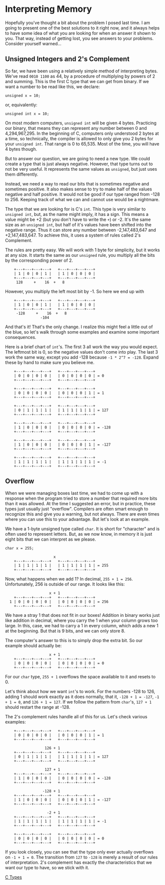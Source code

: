 # Interpreting Memory

Hopefully you've thought a bit about the problem I posed last time. I am going
to present one of the best solutions to it right now, and it always helps to
have some idea of what you are looking for when an answer it shown to you. That
way, instead of getting lost, you see answers to your problems. Consider
yourself warned...

## Unsigned Integers and 2's Complement

So far, we have been using a relatively simple method of interpreting bytes.
We've read `0010 1100` as 44, by a procedure of multiplying by powers of 2 and
summing. This is the first C type that we can get from binary. If we want a
number to be read like this, we declare:

```
unsigned x = 10;
```

or, equivalently:

```
unsigned int x = 10;
```

On most modern computers, `unsigned int` will be given 4 bytes. Practicing our
binary, that means they can represent any number between 0 and 4,294,967,295.
In the beginning of C, computers only understood 2 bytes at a time, so
technically, the compiler is allowed to only give you 2 bytes for your `unsigned
int`. That range is 0 to 65,535. Most of the time, you will have 4 bytes though.

But to answer our question, we are going to need a new type. We could create a
type that is just always negative. However, that type turns out to not be very
useful. It represents the same values as `unsigned`, but just uses them
differently.

Instead, we need a way to read our bits that is sometimes negative and sometimes
positive. It also makes sense to try to make half of the values negative and
half positive. It would not be good if our type ranged from -128 to 256. Keeping
track of what we can and cannot use would be a nightmare.

The type that we are looking for is C's `int`. This type is very similar to
`unsigned int`, but, as the name might imply, it has a sign. This means a value
might be +2 (but you don't have to write the `+`) or -2. It's the same size as
an `unsigned int`, but half of it's values have been shifted into the negative
range. Thus it can store any number between -2,147,483,647 and +2,147,483,647.
To achieve this, it uses a system of rules called 2's Complement.

The rules are pretty easy. We will work with 1 byte for simplicity, but it works
at any size. It starts the same as our `unsigned` rule, you multiply all the
bits by the corresponding power of 2.


```
    +---+---+---+---+   +---+---+---+---+
    | 1 | 0 | 0 | 1 |   | 1 | 0 | 0 | 0 |
    +---+---+---+---+   +---+---+---+---+
     128     +    16  +   8
```

However, you multiply the left most bit by -1. So here we end up with

```
    +---+---+---+---+   +---+---+---+---+
    | 1 | 0 | 0 | 1 |   | 1 | 0 | 0 | 0 |
    +---+---+---+---+   +---+---+---+---+
     -128     +    16  +   8
                -104
```

And that's it! That's the only change. I realize this might feel a little out of
the blue, so let's walk through some examples and examine some important
consequences.

Here is a brief chart of `int`'s. The first 3 all work the way you would expect.
The leftmost bit is 0, so the negative values don't come into play. The last 3
work the same way, except you add -128 because `-1 * 2^7 = -128`. Expand these
by hand to make sure you believe me.

```
    +---+---+---+---+   +---+---+---+---+
    | 0 | 0 | 0 | 0 |   | 0 | 0 | 0 | 0 | = 0
    +---+---+---+---+   +---+---+---+---+
```

```
    +---+---+---+---+   +---+---+---+---+
    | 0 | 0 | 0 | 0 |   | 0 | 0 | 0 | 1 | = 1
    +---+---+---+---+   +---+---+---+---+
```

```
    +---+---+---+---+   +---+---+---+---+
    | 0 | 1 | 1 | 1 |   | 1 | 1 | 1 | 1 | = 127
    +---+---+---+---+   +---+---+---+---+
```

```
    +---+---+---+---+   +---+---+---+---+
    | 1 | 0 | 0 | 0 |   | 0 | 0 | 0 | 0 | = -128
    +---+---+---+---+   +---+---+---+---+
```

```
    +---+---+---+---+   +---+---+---+---+
    | 1 | 0 | 0 | 0 |   | 0 | 0 | 0 | 1 | = -127
    +---+---+---+---+   +---+---+---+---+
```

```
    +---+---+---+---+   +---+---+---+---+
    | 1 | 1 | 1 | 1 |   | 1 | 1 | 1 | 1 | = -1
    +---+---+---+---+   +---+---+---+---+
```

## Overflow

When we were managing boxes last time, we had to come up with a response when
the program tried to store a number that required more bits than it was allowed.
At the time I suggested an error, but in practice, these types just usually just
"overflow". Compilers are often smart enough to recognize this and give you a
warning, but not always. There are even times where you can use this to your
advantage. But let's look at an example.

We have a 1-byte unsigned type called `char`. It is short for "character" and is
often used to represent letters. But, as we now know, in memory it is just
eight bits that we can interpret as we please.

```
char x = 255;
```

```
                      x
    +---+---+---+---+   +---+---+---+---+
    | 1 | 1 | 1 | 1 |   | 1 | 1 | 1 | 1 | = 255
    +---+---+---+---+   +---+---+---+---+
```

Now, what happens when we add 1? In decimal, `255 + 1 = 256`. Unfortunately, 256
is outside of our range. It looks like this:

```
                    x + 1
    +---+---+---+---+   +---+---+---+---+
  1 | 0 | 0 | 0 | 0 |   | 0 | 0 | 0 | 0 | = 256
    +---+---+---+---+   +---+---+---+---+
```

We have a stray 1 that does not fit in our boxes! Addition in binary works just
like addition in decimal, where you carry the 1 when your column grows too
large. In this, case, we had to carry a 1 in every column, which adds a new 1 at
the beginning. But that is 9 bits, and we can only store 8.

The computer's answer to this is to simply drop the extra bit. So our example
should actually be:


```
                    x + 1
    +---+---+---+---+   +---+---+---+---+
    | 0 | 0 | 0 | 0 |   | 0 | 0 | 0 | 0 | = 0
    +---+---+---+---+   +---+---+---+---+
```

For our `char` type, `255 + 1` overflows the space available to it and resets to
0.

Let's think about how we want `int`'s to work. For the numbers -128 to 126,
adding 1 should work exactly as it does normally, that it, `-128 + 1 = -127`,
`-1 + 1 = 0`, and `126 + 1 = 127`. If we follow the pattern from `char`'s,
`127 + 1` should restart the range at -128.

The 2's complement rules handle all of this for us. Let's check various
examples:

```                 0 + 1
    +---+---+---+---+   +---+---+---+---+
    | 0 | 0 | 0 | 0 |   | 0 | 0 | 0 | 1 | = 1
    +---+---+---+---+   +---+---+---+---+

```

```
                  126 + 1
    +---+---+---+---+   +---+---+---+---+
    | 0 | 1 | 1 | 1 |   | 1 | 1 | 1 | 1 | = 127
    +---+---+---+---+   +---+---+---+---+
```

```
                  127 + 1
    +---+---+---+---+   +---+---+---+---+
    | 1 | 0 | 0 | 0 |   | 0 | 0 | 0 | 0 | = -128
    +---+---+---+---+   +---+---+---+---+
```

```
                 -128 + 1
    +---+---+---+---+   +---+---+---+---+
    | 1 | 0 | 0 | 0 |   | 0 | 0 | 0 | 1 | = -127
    +---+---+---+---+   +---+---+---+---+
```

```
                   -2 + 1
    +---+---+---+---+   +---+---+---+---+
    | 1 | 1 | 1 | 1 |   | 1 | 1 | 1 | 1 | = -1
    +---+---+---+---+   +---+---+---+---+
```


```                -1 + 1
    +---+---+---+---+   +---+---+---+---+
    | 0 | 0 | 0 | 0 |   | 0 | 0 | 0 | 0 | = 0
    +---+---+---+---+   +---+---+---+---+
```

If you look closely, you can see that the type only ever actually overflows on
`-1 + 1 = 0`. The transition from `127` to `-128` is merely a result of our
rules of interpretation. 2's complement has exactly the characteristics that we
want our type to have, so we stick with it.

[C Types](9-c-types.html)
